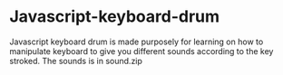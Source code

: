 # Javascript-keyboard-drum
Javascript keyboard drum is made purposely for learning on how to manipulate keyboard to give you different sounds according to the key stroked. 
The sounds is in sound.zip
